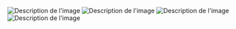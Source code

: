 ![Description de l'image](image1.jpg)
![Description de l'image](image2.jpg)
![Description de l'image](image3.jpg)
![Description de l'image](image4.jpg)
